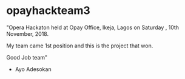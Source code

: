 # opayhackteam3

"Opera Hackaton held at Opay Office, Ikeja, Lagos on Saturday , 10th November, 2018.

My team came 1st position and this is the project that won.

Good Job team"
- Ayo Adesokan

